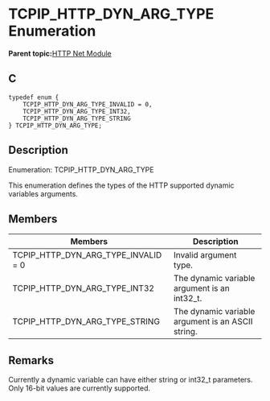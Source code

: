 # TCPIP\_HTTP\_DYN\_ARG\_TYPE Enumeration

**Parent topic:**[HTTP Net Module](GUID-4EFEB885-ECF8-44B5-8F23-1D05952E1845.md)

## C

```
typedef enum {
    TCPIP_HTTP_DYN_ARG_TYPE_INVALID = 0,
    TCPIP_HTTP_DYN_ARG_TYPE_INT32,
    TCPIP_HTTP_DYN_ARG_TYPE_STRING
} TCPIP_HTTP_DYN_ARG_TYPE;
```

## Description

Enumeration: TCPIP\_HTTP\_DYN\_ARG\_TYPE

This enumeration defines the types of the HTTP supported dynamic variables arguments.

## Members

|Members|Description|
|-------|-----------|
|TCPIP\_HTTP\_DYN\_ARG\_TYPE\_INVALID = 0|Invalid argument type.|
|TCPIP\_HTTP\_DYN\_ARG\_TYPE\_INT32|The dynamic variable argument is an int32\_t.|
|TCPIP\_HTTP\_DYN\_ARG\_TYPE\_STRING|The dynamic variable argument is an ASCII string.|

## Remarks

Currently a dynamic variable can have either string or int32\_t parameters. Only 16-bit values are currently supported.

